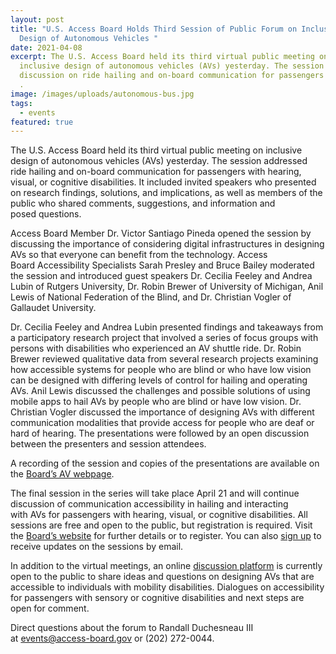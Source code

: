 ```yaml
---
layout: post
title: "U.S. Access Board Holds Third Session of Public Forum on Inclusive
  Design of Autonomous Vehicles "
date: 2021-04-08
excerpt: The U.S. Access Board held its third virtual public meeting on
  inclusive design of autonomous vehicles (AVs) yesterday. The session included
  discussion on ride hailing and on-board communication for passengers with . .
  .
image: /images/uploads/autonomous-bus.jpg
tags:
  - events
featured: true
---
```

The U.S. Access Board held its third virtual public meeting on inclusive design of autonomous vehicles (AVs) yesterday. The session addressed ride hailing and on-board communication for passengers with hearing, visual, or cognitive disabilities. It included invited speakers who presented on research findings, solutions, and implications, as well as members of the public who shared comments, suggestions, and information and posed questions. 

Access Board Member Dr. Victor Santiago Pineda opened the session by discussing the importance of considering digital infrastructures in designing AVs so that everyone can benefit from the technology. Access Board Accessibility Specialists Sarah Presley and Bruce Bailey moderated the session and introduced guest speakers Dr. Cecilia Feeley and Andrea Lubin of Rutgers University, Dr. Robin Brewer of University of Michigan, Anil Lewis of National Federation of the Blind, and Dr. Christian Vogler of Gallaudet University. 

Dr. Cecilia Feeley and Andrea Lubin presented findings and takeaways from a participatory research project that involved a series of focus groups with persons with disabilities who experienced an AV shuttle ride. Dr. Robin Brewer reviewed qualitative data from several research projects examining how accessible systems for people who are blind or who have low vision can be designed with differing levels of control for hailing and operating AVs. Anil Lewis discussed the challenges and possible solutions of using mobile apps to hail AVs by people who are blind or have low vision. Dr. Christian Vogler discussed the importance of designing AVs with different communication modalities that provide access for people who are deaf or hard of hearing. The presentations were followed by an open discussion between the presenters and session attendees. 

A recording of the session and copies of the presentations are available on the [Board’s AV webpage](https://www.access-board.gov/av/).  

The final session in the series will take place April 21 and will continue discussion of communication accessibility in hailing and interacting with AVs for passengers with hearing, visual, or cognitive disabilities. All sessions are free and open to the public, but registration is required. Visit the [Board’s website](https://www.access-board.gov/av/) for further details or to register. You can also [sign up](https://public.govdelivery.com/accounts/USACCESS/subscriber/new?topic_id=USACCESS_13) to receive updates on the sessions by email.  

In addition to the virtual meetings, an online [discussion platform](https://transportationinnovation.ideascale.com/) is currently open to the public to share ideas and questions on designing AVs that are accessible to individuals with mobility disabilities. Dialogues on accessibility for passengers with sensory or cognitive disabilities and next steps are open for comment. 

Direct questions about the forum to Randall Duchesneau III at [events@access-board.gov](mailto:%20events@access-board.gov) or (202) 272-0044.
